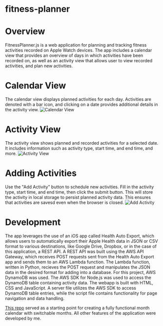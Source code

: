 # fitness-planner

# Overview
FitnessPlanner.js is a web application for planning and tracking fitness activities recorded on Apple Watch devices. The app includes a calendar view that provides an overview of days in which activities have been recorded on, as well as an activity view that allows user to view recorded activities, and plan new activities.

# Calendar View
The calendar view displays planned activities for each day. Activities are denoted with a bar icon, and clicking on a date provides additional details in the activity view.
![Calendar View](https://github.com/CobyArambula/fitness-planner/assets/69974538/22eb12df-fe38-43f5-8312-abf107b5661b)

# Activity View
The activity view shows planned and recorded activities for a selected date. It includes information such as activity type, start time, and end time, and more.
![Activity View](https://github.com/CobyArambula/fitness-planner/assets/69974538/93b89ce1-ffae-4d71-96b2-6a23c0d0e5cf)

# Adding Activities
Use the "Add Activity" button to schedule new activities. Fill in the activity type, start time, and end time, then click the submit button. This will store the activity in local storage to persist planned activity data. This ensures that activities are savesd even when the browser is closed.
![Add Activity](https://github.com/CobyArambula/fitness-planner/assets/69974538/c993d5d4-66ce-4d82-944b-94d9802f4ffb)

# Development
The app leverages the use of an iOS app called Health Auto Export, which allows users to automatically export their Apple Health data in JSON or CSV format to various destinations, like Google Drive, Dropbox, or in the case of this application, a REST API. A REST API was built using the AWS API Gateway, which receives POST requests sent from the Health Auto Export app and sends them to an AWS Lambda function. The Lambda function, written in Python, recieves the POST request and manipulates the JSON data in the desired format for adding into a database. For this project, AWS DynamoDB was used. The AWS SDK for Node.js was used to access the DynamoDB table containing activity data. The webapp is built with HTML, CSS and JavaScript. A server file utilizes the AWS SDK to access DynamoDB table entries, while the script file contains functionality for page navigation and data handling.

[This repo](https://github.com/opensource-coding/Responsive-Calendar-with-Events) served as a starting point for creating a fully functional month calendar with switchable months. All other features of the application were developed by me.

